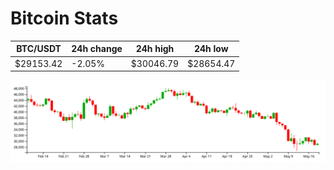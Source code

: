 # Bitcoin Stats

BTC/USDT|24h change|24h high|24h low|
|---|---|---|---|
|$29153.42|-2.05%|$30046.79|$28654.47|

<img src="./chart.svg">
